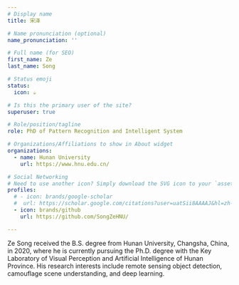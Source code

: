 ```yaml
---
# Display name
title: 宋泽

# Name pronunciation (optional)
name_pronunciation: ''

# Full name (for SEO)
first_name: Ze
last_name: Song

# Status emoji
status:
  icon: ☕️

# Is this the primary user of the site?
superuser: true

# Role/position/tagline
role: PhD of Pattern Recognition and Intelligent System

# Organizations/Affiliations to show in About widget
organizations:
  - name: Hunan University
    url: https://www.hnu.edu.cn/

# Social Networking
# Need to use another icon? Simply download the SVG icon to your `assets/media/icons/` folder.
profiles:
  # - icon: brands/google-scholar
  #  url: https://scholar.google.com/citations?user=uatSii8AAAAJ&hl=zh-CN
  - icon: brands/github
    url: https://github.com/SongZeHNU/

---
```

Ze Song received the B.S. degree from Hunan University, Changsha, China, in 2020, where he is currently pursuing the Ph.D. degree 
with the Key Laboratory of Visual Perception and Artificial Intelligence of Hunan Province. 
His research interests include remote sensing object detection, camouflage scene understanding, and deep learning.
